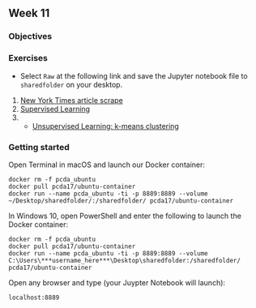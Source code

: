 ## Week 11
### Objectives

### Exercises
- Select `Raw` at the following link and save the Jupyter notebook file to `sharedfolder` on your desktop.

1. [New York Times article scrape](https://github.com/tanyaclement/cpcda18.github.io/blob/master/Week-11_NYT_Article_Scrape.ipynb)
2. [Supervised Learning](https://github.com/tanyaclement/cpcda18.github.io/blob/master/Week-11.2_Supervised-learning.ipynb)
3. - [Unsupervised Learning: k-means clustering](https://github.com/pcda17/pcda17.github.io/blob/master/Week-11.1_Clustering.ipynb)

### Getting started
Open Terminal in macOS and launch our Docker container:

```
docker rm -f pcda_ubuntu
docker pull pcda17/ubuntu-container
docker run --name pcda_ubuntu -ti -p 8889:8889 --volume ~/Desktop/sharedfolder/:/sharedfolder/ pcda17/ubuntu-container
```

In Windows 10, open PowerShell and enter the following to launch the Docker container:

```
docker rm -f pcda_ubuntu
docker pull pcda17/ubuntu-container
docker run --name pcda_ubuntu -ti -p 8889:8889 --volume C:\Users\***username_here***\Desktop\sharedfolder:/sharedfolder/ pcda17/ubuntu-container
```

Open any browser and type (your Juypter Notebook will launch):
```
localhost:8889
```

